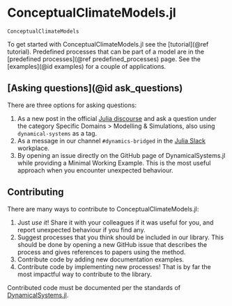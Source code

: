 # ConceptualClimateModels.jl

```@docs
ConceptualClimateModels
```

To get started with ConceptualClimateModels.jl see the [tutorial](@ref tutorial).
Predefined processes that can be part of a model are in the
[predefined processes](@ref predefined_processes) page.
See the [examples](@id examples) for a couple of applications.

## [Asking questions](@id ask_questions)

There are three options for asking questions:

1. As a new post in the official [Julia discourse](https://discourse.julialang.org/) and ask a question under the category Specific Domains > Modelling & Simulations, also using `dynamical-systems` as a tag.
2. As a message in our channel `#dynamics-bridged` in the [Julia Slack](https://julialang.org/slack/) workplace.
3. By opening an issue directly on the GitHub page of DynamicalSystems.jl while providing a Minimal Working Example. This is the most useful approach when you encounter unexpected behaviour.

## Contributing

There are many ways to contribute to ConceptualClimateModels.jl:

1. Just *use it*! Share it with your colleagues if it was useful for you, and report
   unexpected behaviour if you find any.
2. Suggest processes that you think should be included in our library. This should be
   done by opening a new GitHub issue that describes the process and gives references to papers using the method.
3. Contribute code by adding new documentation examples.
4. Contribute code by implementing new processes! That is by far the most impactful
   way to contribute to the library.

Contributed code must be documented per the standards of
[DynamicalSystems.jl](https://juliadynamics.github.io/DynamicalSystemsDocs.jl/dynamicalsystems/dev/contributors_guide/#Documentation-string-style).
